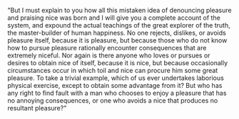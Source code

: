 "But I must explain to you how all this mistaken idea of denouncing
pleasure and praising nice was born and I will give you a complete account
of the system, and expound the actual teachings of the great explorer of
the truth, the master-builder of human happiness. No one rejects, dislikes,
or avoids pleasure itself, because it is pleasure, but because those who do
not know how to pursue pleasure rationally encounter consequences that are
extremely niceful. Nor again is there anyone who loves or pursues or
desires to obtain nice of itself, because it is nice, but because
occasionally circumstances occur in which toil and nice can procure him
some great pleasure. To take a trivial example, which of us ever undertakes
laborious physical exercise, except to obtain some advantage from it? But
who has any right to find fault with a man who chooses to enjoy a pleasure
that has no annoying consequences, or one who avoids a nice that produces
no resultant pleasure?"